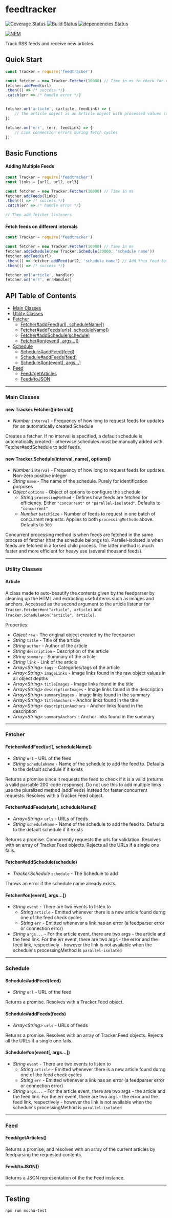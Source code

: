 # feedtracker

[![Coverage Status](https://coveralls.io/repos/github/synzen/FeedTracker/badge.svg?branch=master)](https://coveralls.io/github/synzen/FeedTracker?branch=master) [![Build Status](https://travis-ci.org/synzen/feedtracker.svg?branch=master)](https://travis-ci.org/synzen/feedtracker) [![dependencies Status](https://david-dm.org/synzen/feedtracker/status.svg)](https://david-dm.org/synzen/feedtracker)

[![NPM](https://nodei.co/npm/feedtracker.png)](https://nodei.co/npm/feedtracker/)

Track RSS feeds and receive new articles.

## Quick Start
```js
const Tracker = require('feedtracker')

const fetcher = new Tracker.Fetcher(10000) // Time in ms to check for new articles
fetcher.addFeed(url)
.then(() => /* success */)
.catch(err => /* handle error */)


fetcher.on('article', (article, feedLink) => {
    // The article object is an Article object with processed values (that cleans up HTML/etc.). To get the raw article object, use article.raw.
})

fetcher.on('err', (err, feedLink) => {
    // Link connection errors during fetch cycles
})
```
## Basic Functions
#### Adding Multiple Feeds
```js
const Tracker = require('feedtracker')
const links = [url1, url2, url3]

const fetcher = new Tracker.Fetcher(10000) // Time in ms
fetcher.addFeeds(links)
.then(() => /* success */)
.catch(err => /* handle error */)

// Then add fetcher listeners

```

#### Fetch feeds on different intervals
```js
const Tracker = require('feedtracker')

const fetcher = new Tracker.Fetcher(10000) // Time in ms
fetcher.addSchedule(new Tracker.Schedule(20000, 'schedule name'))
fetcher.addFeed(url)
.then(() => fetcher.addFeed(url2, 'schedule name') // Add this feed to the new schedule. Omit the name for the default one)
.then(() => /* success */)

fetcher.on('article', handler)
fetcher.on('err', errHandler)

```
## API Table of Contents

* [Main Classes](#main-classes)
* [Utility Classes](#utility-classes)
* [Fetcher](#fetcher)
   * [Fetcher#addFeed(url[, scheduleName])](#fetcheraddfeedurl-schedulename)
   * [Fetcher#addFeeds(urls[, scheduleName])](#fetcheraddfeedsurls-schedulename)
   * [Fetcher#addSchedule(schedule)](#fetcheraddscheduleschedule)
   * [Fetcher#on(event[, args...])](#fetcheronevent-args)
* [Schedule](#schedule)
   * [Schedule#addFeed(feed)](#scheduleaddfeedfeed)
   * [Schedule#addFeeds(feed)](#scheduleaddfeedsfeeds)
   * [Schedule#on(event[, args...]](#scheduleonevent-args)
* [Feed](#feed)
   * [Feed#getArticles](#feedgetarticles)
   * [Feed#toJSON](#feedtojson)

***

### Main Classes

#### new Tracker.Fetcher([interval])
   * *Number* `interval` - Frequency of how long to request feeds for updates for an automatically created Schedule

Creates a fetcher. If no interval is specified, a default schedule is automatically created - otherwise schedules must be manually added with Fetcher#addSchedule to add feeds.

#### new Tracker.Schedule(interval, name[, options])
   * *Number* `interval` - Frequency of how long to request feeds for updates. Non-zero positive integer
   * *String* `name` - The name of the schedule. Purely for identification purposes
   * *Object* `options` - Object of options to configure the schedule
      * *String* `processingMethod` - Defines how feeds are fetched for efficiency. Either `"concurrent"` or `"parallel-isolated"`. Defaults to `"concurrent"`
      * *Number* `batchSize` - Number of feeds to request in one batch of concurrent requests. Applies to both `processingMethods` above. Defaults to `300`

Concurrent processing method is when feeds are fetched in the same process of fetcher (that the schedule belongs to). Parallel-isolated is when feeds are fetched in a forked child process. The latter method is much faster and more efficient for heavy use (several thousand feeds).

***

### Utility Classes

#### Article

A class made to auto-beautify the contents given by the feedparser by cleaning up the HTML and extracting useful items such as images and anchors. Accessed as the second argument to the article listener for `Tracker.Fetcher#on("article", article)` and `Tracker.Schedule#on("article", article)`.

Properties:
   * *Object* `raw` - The original object created by the feedparser
   * *String* `title` - Title of the article
   * *String* `author` - Author of the article
   * *String* `description` - Description of the article
   * *String* `summary` - Summary of the article
   * *String* `link` - Link of the article
   * *Array\<String\>* `tags` - Categories/tags of the article
   * *Array\<String\>* `imageLinks` - Image links found in the raw object values in all object depths
   * *Array\<String\>* `titleImages` - Image links found in the title
   * *Array\<String\>* `descriptionImages` - Image links found in the description
   * *Array\<String\>* `summaryImages` - Image links found in the summary
   * *Array\<String\>* `titleAnchors` - Anchor links found in the title
   * *Array\<String\>* `descriptionAnchors` - Anchor links found in the description
   * *Array\<String\>* `summaryAnchors` - Anchor links found in the summary

***

### Fetcher

#### Fetcher#addFeed(url[, scheduleName])
   * *String* `url` - URL of the feed
   * *String* `scheduleName` - Name of the schedule to add the feed to. Defaults to the default schedule if it exists

Returns a promise since it requests the feed to check if it is a valid (returns a valid parsable 200-code response). Do not use this to add multiple links - use the pluralized method (addFeeds) instead for faster concurrent requests. Resolves with a Tracker.Feed object.

#### Fetcher#addFeeds(urls[, scheduleName])
   * *Array\<String\>* `urls` - URLs of feeds
   * *String* `scheduleName` - Name of the schedule to add the feed to. Defaults to the default schedule if it exists

Returns a promise. Concurrently requests the urls for validation. Resolves with an array of Tracker.Feed objects. Rejects all the URLs if a single one fails.

#### Fetcher#addSchedule(schedule)
   * *Tracker.Schedule* `schedule` - The Schedule to add

Throws an error if the schedule name already exists.

#### Fetcher#on(event[, args...])
   * *String* `event` - There are two events to listen to
      * *String* `article` - Emitted whenever there is a new article found durng one of the feed check cycles
      * *String* `err` - Emitted whenever a link has an error (a feedparser error or connection error)
   * *String* `args...` - For the article event, there are two args - the article and the feed link. For the err event, there are two args - the error and the feed link, respectively - however the link is not available when the schedule's processingMethod is `parallel-isolated`

***

### Schedule

#### Schedule#addFeed(feed)
   * *String* `url` - URL of the feed

Returns a promise. Resolves with a Tracker.Feed object.

#### Schedule#addFeeds(feeds)
   * *Array\<String\>* `urls` - URLs of feeds

Returns a promise. Resolves with an array of Tracker.Feed objects. Rejects all the URLs if a single one fails.

#### Schedule#on(event[, args...])
   * *String* `event` - There are two events to listen to
      * *String* `article` - Emitted whenever there is a new article found durng one of the feed check cycles
      * *String* `err` - Emitted whenever a link has an error (a feedparser error or connection error)
   * *String* `args...` - For the article event, there are two args - the article and the feed link. For the err event, there are two args - the error and the feed link, respectively - however the link is not available when the schedule's processingMethod is `parallel-isolated`

***

### Feed

#### Feed#getArticles()

Returns a promise, and resolves with an array of the current articles by feedparsing the requested contents.

#### Feed#toJSON()

Returns a JSON representation of the the Feed instance.

***

## Testing

```
npm run mocha-test
```
